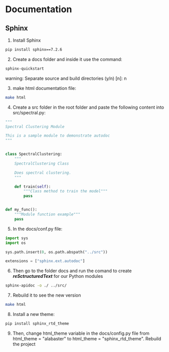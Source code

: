 # Documentation

## Sphinx

1. Install Sphinx

```Bash
pip install sphinx==7.2.6
```

2. Create a docs folder and inside it use the command:

```Bash
sphinx-quickstart
```

warning: Separate source and build directories (y/n) [n]: n

3. make html documentation file:

```Bash
make html
```

4. Create a src folder in the root folder and paste the following content into src/spectral.py:

```Python
"""
Spectral Clustering Module

This is a sample module to demonstrate autodoc
"""


class SpectralClustering:
    """
    SpectralClustering Class

    Does spectral clustering.
    """

    def train(self):
        """Class method to train the model"""
        pass


def my_func():
    """Module function example"""
    pass
```

5. In the docs/conf.py file:

```Python
import sys
import os

sys.path.insert(0, os.path.abspath("../src"))

extensions = ["sphinx.ext.autodoc"]
```

6. Then go to the folder docs and run the comand to create ***reSctructuredText*** for our Python modules

```Bash
sphinx-apidoc -o ./ ../src/
```

7. Rebuild it to see the new version

```Bash
make html
```

8. Install a new theme:

```Bash
pip install sphinx_rtd_theme
```

9. Then, change html_theme variable in the docs/config.py file from html_theme = "alabaster" to html_theme = "sphinx_rtd_theme". Rebuild the project